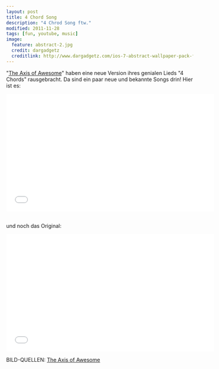 ```yaml
---
layout: post
title: 4 Chord Song
description: "4 Chrod Song ftw."
modified: 2011-11-28
tags: [fun, youtube, music]
image:
  feature: abstract-2.jpg
  credit: dargadgetz
  creditlink: http://www.dargadgetz.com/ios-7-abstract-wallpaper-pack-for-iphone-5-and-ipod-touch-retina/
---
```


"[The Axis of Awesome](http://www.axisofawesome.net/)" haben eine neue
Version ihres genialen Lieds "4 Chords" rausgebracht. Da sind ein paar
neue und bekannte Songs drin! Hier ist es:

<iframe width="560" height="315" src="//www.youtube.com/embed/oOlDewpCfZQ" frameborder="0"> </iframe>
 

und noch das Original:

<iframe width="560" height="315" src="//www.youtube.com/embed/5pidokakU4I" frameborder="0"> </iframe>

BILD-QUELLEN: [The Axis of Awesome](http://www.axisofawesome.net/)
